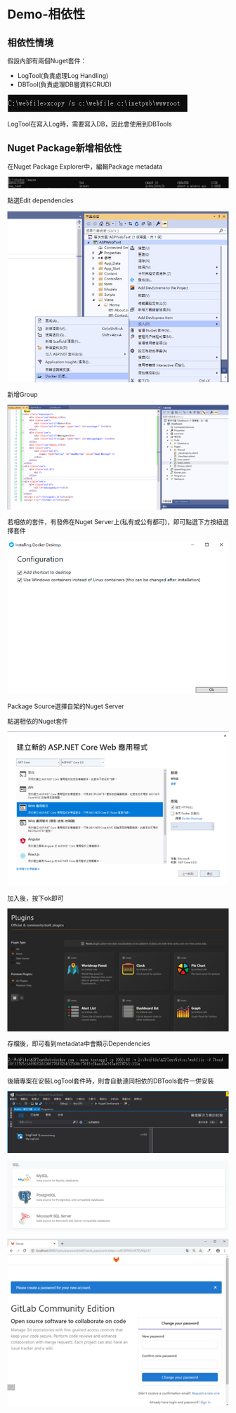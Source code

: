 # Demo-相依性

## 相依性情境

假設內部有兩個Nuget套件：

* LogTool\(負責處理Log Handling\)
* DBTool\(負責處理DB層資料CRUD\)

![](../../.gitbook/assets/image%20%28185%29.png)

LogTool在寫入Log時，需要寫入DB，因此會使用到DBTools

## Nuget Package新增相依性

在Nuget Package Explorer中，編輯Package metadata

![](../../.gitbook/assets/image%20%28166%29.png)

點選Edit dependencies

![](../../.gitbook/assets/image%20%28120%29.png)

新增Group

![](../../.gitbook/assets/image%20%28131%29.png)

若相依的套件，有發佈在Nuget Server上\(私有或公有都可\)，即可點選下方按紐選擇套件

![](../../.gitbook/assets/image%20%28181%29.png)

Package Source選擇自架的Nuget Server

點選相依的Nuget套件

![](../../.gitbook/assets/image%20%28173%29.png)

加入後，按下ok即可

![](../../.gitbook/assets/image%20%28201%29.png)

存檔後，即可看到metadata中會顯示Dependencies

![](../../.gitbook/assets/image%20%2865%29.png)

後續專案在安裝LogTool套件時，則會自動連同相依的DBTools套件一併安裝

![](../../.gitbook/assets/image%20%28143%29.png)

![](../../.gitbook/assets/image%20%2892%29.png)

![](../../.gitbook/assets/image%20%28179%29.png)

